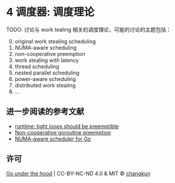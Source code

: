 # 4 调度器: 调度理论

TODO: 讨论与 work tealing 相关的调度理论，可能的讨论的主题包括：

0. original work stealing scheduling
1. NUMA-aware scheduling
2. non-cooperative preemption
3. work stealing with latency
4. thread scheduling
5. nested parallel scheduling
6. power-aware scheduling
7. distributed work stealing
8. ...

## 进一步阅读的参考文献

- [runtime: tight loops should be preemptible](https://github.com/golang/go/issues/10958)
- [Non-cooperative goroutine preemption](https://github.com/golang/proposal/blob/master/design/24543-non-cooperative-preemption.md)
- [NUMA-aware scheduler for Go](https://docs.google.com/document/u/0/d/1d3iI2QWURgDIsSR6G2275vMeQ_X7w-qxM2Vp7iGwwuM/pub)

## 许可

[Go under the hood](https://github.com/changkun/go-under-the-hood) | CC-BY-NC-ND 4.0 & MIT &copy; [changkun](https://changkun.de)